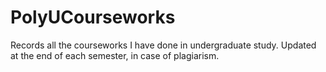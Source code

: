 # PolyUCourseworks
Records all the courseworks I have done in undergraduate study. Updated at the end of each semester, in case of plagiarism.
